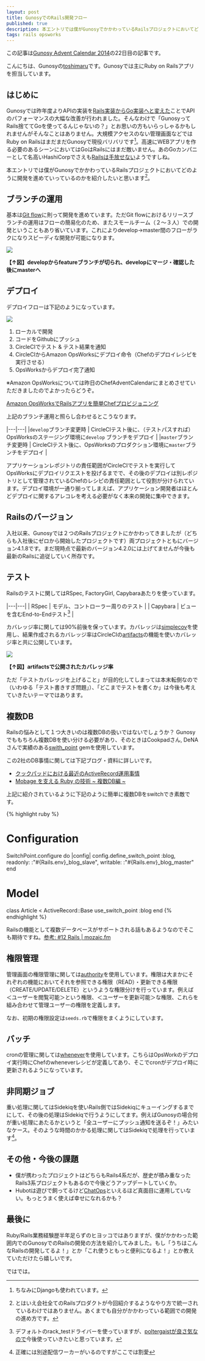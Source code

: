 ```yaml
---
layout: post
title: GunosyでのRails開発フロー
published: true
description: 本エントリでは僕がGunosyでかかわっているRailsプロジェクトにおいてどのように開発を進めていっているのかを紹介したいと思います この記事はGunosy Advent Calendar 2014の22日目の記事です。
tags: rails opsworks
---
```


この記事は[Gunosy Advent Calendar 2014](http://qiita.com/advent-calendar/2014/gunosy)の22日目の記事です。

こんにちは、Gunosyの[toshimaru](https://twitter.com/toshimaru_e)です。Gunosyでは主にRuby on Railsアプリを担当しています。

はじめに
-------
Gunosyでは昨年度よりAPIの実装を[Rails実装からGo実装へと変えた](https://speakerdeck.com/ymatsuwitter/300mo-ren-wogodeba-itahua)ことでAPIのパフォーマンスの大幅な改善が行われました。そんなわけで「GunosyってRails捨ててGoを使ってるんじゃないの？」とお思いの方もいらっしゃるかもしれませんがそんなことはありません。大規模アクセスのない管理画面などではRuby on RailsはまだまだGunosyで現役バリバリです[^2]。高速にWEBアプリを作る必要のあるシーンにおいてはGoはRailsにはまだ敵いません。あのGoカンパニーとして名高いHashiCorpでさえも[Railsは手放せない](http://blog.gopheracademy.com/advent-2014/atlas/)ようですしね。

本エントリでは僕がGunosyでかかわっているRailsプロジェクトにおいてどのように開発を進めていっているのかを紹介したいと思います[^1]。

ブランチの運用
-----
基本は[Git flow](http://danielkummer.github.io/git-flow-cheatsheet/index.ja_JP.html)に則って開発を進めています。ただGit flowにおけるリリースブランチの運用はフローの簡易化のため、またスモールチーム（２〜３人）での開発ということもあり省いています。これによりdevelop→master間のフローがラクになりスピーディな開発が可能になります。

![](/images/posts/gunosy/deploy.png)

**【↑図】developからfeatureブランチが切られ、developにマージ・確認した後にmasterへ**

デプロイ
-------
デプロイフローは下記のようになっています。

![](/images/posts/gunosy/workflow.png)

1. ローカルで開発
1. コードをGithubにプッシュ
1. CircleCIでテスト & テスト結果を通知
1. CircleCIからAmazon OpsWorksにデプロイ命令（Chefのデプロイレシピを実行させる）
1. OpsWorksからデプロイ完了通知

※Amazon OpsWorksについては昨日のChefAdventCalendarにまとめさせていただきましたのでよかったらどうぞ。

[Amazon OpsWorksでRailsアプリを簡単Chefプロビジョニング](/opsworks-rails/)

上記のブランチ運用と照らし合わせるとこうなります。

|---|---|
|`develop`ブランチ変更時 | CircleCIテスト後に、（テストパスすれば）OpsWorksのステージング環境に`develop` ブランチをデプロイ |
|`master`ブランチ変更時 |  CircleCIテスト後に、OpsWorksのプロダクション環境に`master`ブランチをデプロイ |

アプリケーションレポジトリの責任範囲がCircleCIでテストを実行してOpsWorksにデプロイリクエストを投げるまでで、その後のデプロイは別レポジトリとして管理されているChefのレシピの責任範囲として役割が分けられています。デプロイ環境が一通り揃ってしまえば、アプリケーション開発者はほとんどデプロイに関するアレコレを考える必要がなく本来の開発に集中できます。

Railsのバージョン
----
入社以来、Gunosyでは２つのRailsプロジェクトにかかわってきましたが（どちらも入社後にゼロから開始したプロジェクトです）両プロジェクトともにバージョン4.1.8です。まだ現時点で最新のバージョン4.2.0には上げてませんが今後も最新のRailsに追従していく所存です。

テスト
-------
Railsのテストに関してはRSpec, FactoryGirl, Capybaraあたりを使っています。

|---|---|
| RSpec | モデル、コントローラー周りのテスト |
| Capybara | ビューを含むEnd-to-Endテスト[^3] |

カバレッジ率に関しては90%前後を保っています。カバレッジは[simplecov](https://github.com/colszowka/simplecov)を使用し、結果作成されるカバレッジ率はCircleCIの[artifacts](https://circleci.com/docs/build-artifacts)の機能を使いカバレッジ率と共に公開しています。

![](/images/posts/gunosy/coverage.png)

**【↑図】artifactsで公開されたカバレッジ率**

ただ「テストカバレッジを上げること」が目的化してしまっては本末転倒なので（いわゆる「テスト書きすぎ問題」）、「どこまでテストを書くか」は今後も考えていきたいテーマではあります。

複数DB
------
Railsの悩みとして１つ大きいのは複数DBの扱いではないでしょうか？ Gunosyでももちろん複数DBを使い分ける必要があり、そのときはCookpadさん, DeNAさんで実績のある[swith_point](https://github.com/eagletmt/switch_point) gemを使用しています。

この2社のDB事情に関しては下記ブログ・資料に詳しいです。

* [クックパッドにおける最近のActiveRecord運用事情](http://techlife.cookpad.com/entry/2014/08/28/194147)
* [Mobage を支える Ruby の技術 ~ 複数DB編 ~](http://www.slideshare.net/sonots/mobage-ruby-db)

上記に紹介されているように下記のように簡単に複数DBをswitchでき素敵です。

{% highlight ruby %}
# Configuration
SwitchPoint.configure do |config|
  config.define_switch_point :blog,
    readonly: :"#{Rails.env}_blog_slave",
    writable: :"#{Rails.env}_blog_master"
end

# Model
class Article < ActiveRecord::Base
  use_switch_point :blog
end
{% endhighlight %}

Railsの機能として複数データベースがサポートされる話もあるようなのでそこも期待ですね。[参考: #12 Rails | mozaic.fm](http://mozaic.fm/post/104575088493/12-rails)

権限管理
-------
管理画面の権限管理に関しては[authority](https://github.com/nathanl/authority)を使用しています。権限は大まかにそれぞれの機能においてそれを参照できる権限（READ）・更新できる権限（CREATE/UPDATE/DELETE）というような権限分けを行っています。例えば＜ユーザーを閲覧可能＞という権限、＜ユーザーを更新可能＞な権限、これらを組み合わせて管理ユーザーの権限を定義します。

なお、初期の権限設定は`seeds.rb`で権限をまくようにしています。

バッチ
-------
cronの管理に関しては[whenever](https://github.com/javan/whenever)を使用しています。こちらはOpsWorkのデプロイ実行時にChefのwheneverレシビが定義してあり、そこでcronがデプロイ時に更新されるようになっています。

非同期ジョブ
-------
重い処理に関してはSidekiqを使いRails側ではSidekiqにキューイングするまでにして、その後の処理はSidekiqで行うようにしてます。例えばGunosyの場合何が重い処理にあたるかというと「全ユーザーにプッシュ通知を送るぞ！」みたいなケース。そのような時間のかかる処理に関してはSidekiqで処理を行っています[^4]。

その他・今後の課題
-------
* 僕が携わったプロジェクトはどちらもRails4系だが、歴史が積み重なったRails3系プロジェクトもあるので今後どうアップデートしていくか。
* Hubotは遊びで飼ってるけど[ChatOps](https://speakerdeck.com/jnewland/chatops-at-github)といえるほど真面目に運用していない。もっとうまく使えば幸せになれるかも？

最後に
--------
Ruby/Rails業務経験歴半年足らずのヒヨッコではありますが、僕がかかわった範囲内でのGunosyでのRailsの開発の方法を紹介してみました。もし「うちはこんなRailsの開発してるよ！」とか「これ使うともっと便利になるよ！」とか教えていただけたら嬉しいです。

ではでは。

[^1]: とはいえ会社全てのRailsプロダクトが今回紹介するようなやり方で統一されているわけではありません。あくまでも自分がかかわっている範囲での開発の進め方です。
[^2]: ちなみにDjangoも使われています。
[^3]: デフォルトのrack_testドライバーを使っていますが、[poltergaistが良さ気なので](http://qiita.com/take/items/779747e0981355e569ad)今後使っていきたいと思っています。
[^4]: 正確には別途配信ワーカーがいるのですがここでは割愛
